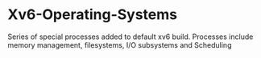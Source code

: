 # Xv6-Operating-Systems
Series of special processes added to default xv6 build. Processes include memory management, filesystems, I/O subsystems and Scheduling 
